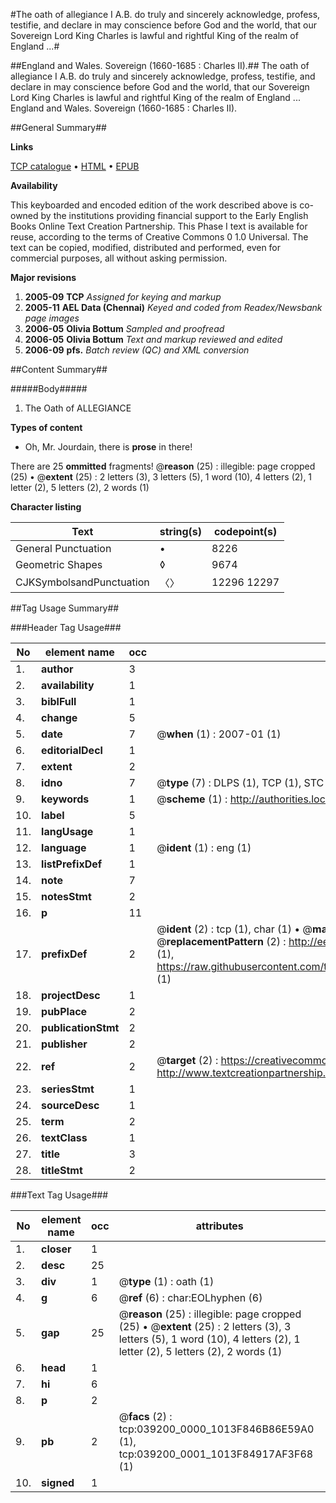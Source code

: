 #The oath of allegiance I A.B. do truly and sincerely acknowledge, profess, testifie, and declare in may conscience before God and the world, that our Sovereign Lord King Charles is lawful and rightful King of the realm of England ...#

##England and Wales. Sovereign (1660-1685 : Charles II).##
The oath of allegiance I A.B. do truly and sincerely acknowledge, profess, testifie, and declare in may conscience before God and the world, that our Sovereign Lord King Charles is lawful and rightful King of the realm of England ...
England and Wales. Sovereign (1660-1685 : Charles II).

##General Summary##

**Links**

[TCP catalogue](http://www.ota.ox.ac.uk/tcp/)  • 
[HTML](http://tei.it.ox.ac.uk/tcp/Texts-HTML/free/N29/N29440.html)  • 
[EPUB](http://tei.it.ox.ac.uk/tcp/Texts-EPUB/free/N29/N29440.epub)

**Availability**

This keyboarded and encoded edition of the
	       work described above is co-owned by the institutions
	       providing financial support to the Early English Books
	       Online Text Creation Partnership. This Phase I text is
	       available for reuse, according to the terms of Creative
	       Commons 0 1.0 Universal. The text can be copied,
	       modified, distributed and performed, even for
	       commercial purposes, all without asking permission.

**Major revisions**

1. __2005-09__ __TCP__ *Assigned for keying and markup*
1. __2005-11__ __AEL Data (Chennai)__ *Keyed and coded from Readex/Newsbank page images*
1. __2006-05__ __Olivia Bottum__ *Sampled and proofread*
1. __2006-05__ __Olivia Bottum__ *Text and markup reviewed and edited*
1. __2006-09__ __pfs.__ *Batch review (QC) and XML conversion*

##Content Summary##

#####Body#####

1. The Oath of ALLEGIANCE

**Types of content**

  * Oh, Mr. Jourdain, there is **prose** in there!

There are 25 **ommitted** fragments! 
 @__reason__ (25) : illegible: page cropped (25)  •  @__extent__ (25) : 2 letters (3), 3 letters (5), 1 word (10), 4 letters (2), 1 letter (2), 5 letters (2), 2 words (1)

**Character listing**


|Text|string(s)|codepoint(s)|
|---|---|---|
|General Punctuation|•|8226|
|Geometric Shapes|◊|9674|
|CJKSymbolsandPunctuation|〈〉|12296 12297|

##Tag Usage Summary##

###Header Tag Usage###

|No|element name|occ|attributes|
|---|---|---|---|
|1.|__author__|3||
|2.|__availability__|1||
|3.|__biblFull__|1||
|4.|__change__|5||
|5.|__date__|7| @__when__ (1) : 2007-01 (1)|
|6.|__editorialDecl__|1||
|7.|__extent__|2||
|8.|__idno__|7| @__type__ (7) : DLPS (1), TCP (1), STC (2), NOTIS (1), IMAGE-SET (1), EVANS-CITATION (1)|
|9.|__keywords__|1| @__scheme__ (1) : http://authorities.loc.gov/ (1)|
|10.|__label__|5||
|11.|__langUsage__|1||
|12.|__language__|1| @__ident__ (1) : eng (1)|
|13.|__listPrefixDef__|1||
|14.|__note__|7||
|15.|__notesStmt__|2||
|16.|__p__|11||
|17.|__prefixDef__|2| @__ident__ (2) : tcp (1), char (1)  •  @__matchPattern__ (2) : ([0-9\-]+):([0-9IVX]+) (1), (.+) (1)  •  @__replacementPattern__ (2) : http://eebo.chadwyck.com/downloadtiff?vid=$1&page=$2 (1), https://raw.githubusercontent.com/textcreationpartnership/Texts/master/tcpchars.xml#$1 (1)|
|18.|__projectDesc__|1||
|19.|__pubPlace__|2||
|20.|__publicationStmt__|2||
|21.|__publisher__|2||
|22.|__ref__|2| @__target__ (2) : https://creativecommons.org/publicdomain/zero/1.0/ (1), http://www.textcreationpartnership.org/docs/. (1)|
|23.|__seriesStmt__|1||
|24.|__sourceDesc__|1||
|25.|__term__|2||
|26.|__textClass__|1||
|27.|__title__|3||
|28.|__titleStmt__|2||


###Text Tag Usage###

|No|element name|occ|attributes|
|---|---|---|---|
|1.|__closer__|1||
|2.|__desc__|25||
|3.|__div__|1| @__type__ (1) : oath (1)|
|4.|__g__|6| @__ref__ (6) : char:EOLhyphen (6)|
|5.|__gap__|25| @__reason__ (25) : illegible: page cropped (25)  •  @__extent__ (25) : 2 letters (3), 3 letters (5), 1 word (10), 4 letters (2), 1 letter (2), 5 letters (2), 2 words (1)|
|6.|__head__|1||
|7.|__hi__|6||
|8.|__p__|2||
|9.|__pb__|2| @__facs__ (2) : tcp:039200_0000_1013F846B86E59A0 (1), tcp:039200_0001_1013F84917AF3F68 (1)|
|10.|__signed__|1||
